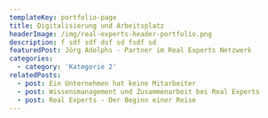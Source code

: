 ```yaml
---
templateKey: portfolio-page
title: Digitalisierung und Arbeitsplatz
headerImage: /img/real-experts-header-portfolio.png
description: f sdf sdf dsf sd fsdf sd
featuredPost: Jörg Adolphs - Partner im Real Experts Netzwerk
categories:
  - category: 'Kategorie 2'
relatedPosts:
  - post: Ein Unternehmen hat keine Mitarbeiter
  - post: Wissensmanagement und Zusammenarbeit bei Real Experts
  - post: Real Experts - Der Beginn einer Reise
---
```


